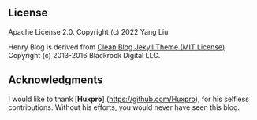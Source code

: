 
License
-------

Apache License 2.0.
Copyright (c) 2022 Yang Liu

Henry Blog is derived from [Clean Blog Jekyll Theme (MIT License)](https://github.com/BlackrockDigital/startbootstrap-clean-blog-jekyll/)
Copyright (c) 2013-2016 Blackrock Digital LLC.


Acknowledgments
--------

I would like to thank [**Huxpro**] (https://github.com/Huxpro), for his selfless contributions. Without his efforts, you would never have seen this blog. 
